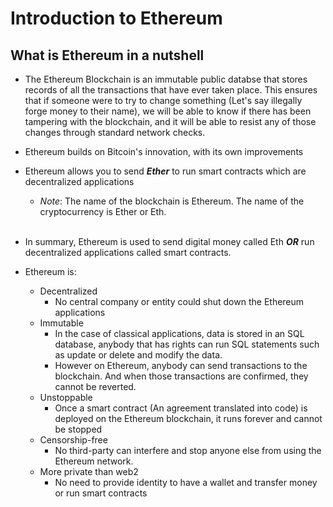 # Introduction to Ethereum

## What is Ethereum in a nutshell
- The Ethereum Blockchain is an immutable public databse that stores records of all the transactions that have ever taken place. This ensures that if someone were to try to change something (Let's say illegally forge money to their name), we will be able to know if there has been tampering with the blockchain, and it will be able to resist any of those changes through standard network checks.

- Ethereum builds on Bitcoin's innovation, with its own improvements  

- Ethereum allows you to send ___Ether___ to run smart contracts which are decentralized applications

    - *Note*: The name of the blockchain is Ethereum. The name of the cryptocurrency is Ether or Eth.<br><br>

- In summary, Ethereum is used to send digital money called Eth ***OR*** run decentralized applications called smart contracts.

- Ethereum is:
    - Decentralized
        - No central company or entity could shut down the Ethereum applications
    - Immutable
        - In the case of classical applications, data is stored in an SQL database, anybody that has rights can run SQL statements such as update or delete and modify the data.
        - However on Ethereum, anybody can send transactions to the blockchain. And when those transactions are confirmed, they cannot be reverted.
    - Unstoppable
        - Once a smart contract (An agreement translated into code) is deployed on the Ethereum blockchain, it runs forever and cannot be stopped
    - Censorship-free
        - No third-party can interfere and stop anyone else from using the Ethereum network. 
    - More private than web2
        - No need to provide identity to have a wallet and transfer money or run smart contracts
